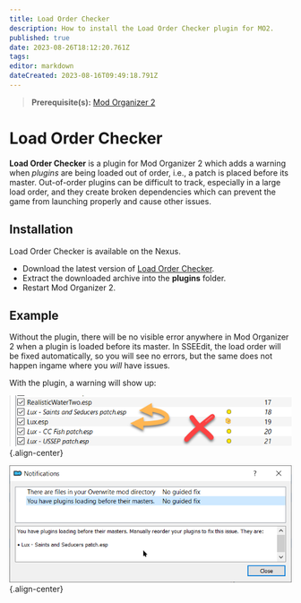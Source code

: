 ```yaml
---
title: Load Order Checker
description: How to install the Load Order Checker plugin for MO2.
published: true
date: 2023-08-26T18:12:20.761Z
tags: 
editor: markdown
dateCreated: 2023-08-16T09:49:18.791Z
---
```


> **Prerequisite(s):** [Mod Organizer 2](/getting-started/initial-setup/mod-organizer-2)

# Load Order Checker

**Load Order Checker** is a plugin for Mod Organizer 2 which adds a warning when *plugins* are being loaded out of order, i.e., a patch is placed before its master. Out-of-order plugins can be difficult to track, especially in a large load order, and they create broken dependencies which can prevent the game from launching properly and cause other issues.

## Installation

Load Order Checker is available on the Nexus.

- Download the latest version of [Load Order Checker](https://www.nexusmods.com/site/mods/608?tab=files).
- Extract the downloaded archive into the **plugins** folder.
- Restart Mod Organizer 2.

## Example

Without the plugin, there will be no visible error anywhere in Mod Organizer 2 when a plugin is loaded before its master. In SSEEdit, the load order will be fixed automatically, so you will see no errors, but the same does not happen ingame where you *will* have issues.

With the plugin, a warning will show up:

![out-of-order.png](/tools/out-of-order.png){.align-center}

![mo2-warning.png](/tools/mo2-warning.png){.align-center}